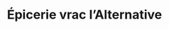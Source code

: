 ---
title: "Épicerie vrac l’Alternative"
url: /cambrai/epicerie-vrac-lalternative/
shop: commodité
---